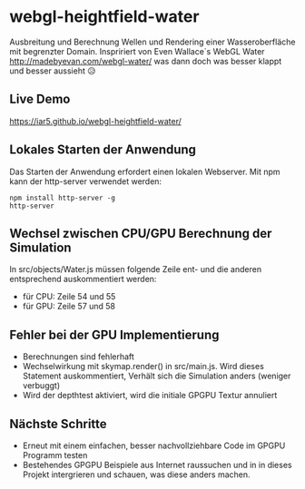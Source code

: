 # webgl-heightfield-water

Ausbreitung und Berechnung Wellen und Rendering einer Wasseroberfläche mit begrenzter Domain. Inspririert von Even Wallace\`s WebGL Water http://madebyevan.com/webgl-water/ was dann doch was besser klappt und besser aussieht 😥

## Live Demo
https://iar5.github.io/webgl-heightfield-water/

## Lokales Starten der Anwendung

Das Starten der Anwendung erfordert einen lokalen Webserver. Mit npm kann der http-server verwendet werden:

```
npm install http-server -g
http-server
```

## Wechsel zwischen CPU/GPU Berechnung der Simulation

In src/objects/Water.js müssen folgende Zeile ent- und die anderen entsprechend auskommentiert werden:

- für CPU: Zeile 54 und 55
- für GPU: Zeile 57 und 58

## Fehler bei der GPU Implementierung

- Berechnungen sind fehlerhaft
- Wechselwirkung mit skymap.render() in src/main.js. Wird dieses Statement auskommentiert, Verhält sich die Simulation anders (weniger verbuggt)
- Wird der depthtest aktiviert, wird die initiale GPGPU Textur annuliert

## Nächste Schritte

- Erneut mit einem einfachen, besser nachvollziehbare Code im GPGPU Programm testen
- Bestehendes GPGPU Beispiele aus Internet raussuchen und in in dieses Projekt intergrieren und schauen, was diese anders machen.
